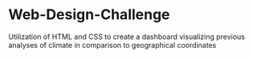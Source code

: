 # Web-Design-Challenge
Utilization of HTML and CSS to create a dashboard visualizing previous analyses of climate in comparison to geographical coordinates
